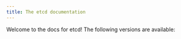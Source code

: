 ```yaml
---
title: The etcd documentation
---
```


Welcome to the docs for etcd! The following versions are available:

<!-- TODO: Replace versions shortcode -->
<!-- {{ < versions > }} -->

